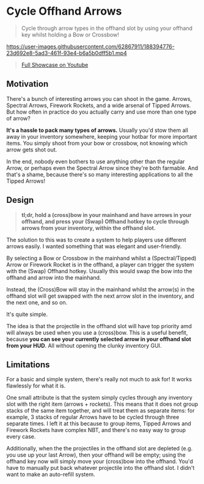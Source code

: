 # Cycle Offhand Arrows

> Cycle through arrow types in the offhand slot by using your offhand key whilst holding a Bow or Crossbow!

https://user-images.githubusercontent.com/62867911/188394776-23d692e8-5ad3-461f-93e4-b6a5b0dff5b1.mp4

> [Full Showcase on Youtube](https://youtu.be/KCEkLrWOQwQ)

## Motivation

There's a bunch of interesting arrows you can shoot in the game. Arrows, Spectral Arrows, Firework Rockets, and a wide arsenal of Tipped Arrows. But how often in practice do you actually carry and use more than one type of arrow?

**It's a hassle to pack many types of arrows.** Usually you'd stow them all away in your inventory somewhere, keeping your hotbar for more important items. You simply shoot from your bow or crossbow, not knowing which arrow gets shot out.

In the end, nobody even bothers to use anything other than the regular Arrow, or perhaps even the Spectral Arrow since they're both farmable. And that's a shame, because there's so many interesting applications to all the Tipped Arrows!

## Design

> **tl;dr, hold a (cross)bow in your mainhand and have arrows in your offhand, and press your (Swap) Offhand hotkey to cycle through arrows from your inventory, within the offhand slot.**

The solution to this was to create a system to help players use different arrows easily. I wanted something that was elegant and user-friendly.

By selecting a Bow or Crossbow in the mainhand whilst a (Spectral/Tipped) Arrow or Firework Rocket is in the offhand, a player can trigger the system with the (Swap) Offhand hotkey. Usually this would swap the bow into the offhand and arrow into the mainhand.

Instead, the (Cross)Bow will stay in the mainhand whilst the arrow(s) in the offhand slot will get swapped with the next arrow slot in the inventory, and the next one, and so on.

It's quite simple.

The idea is that the projectile in the offhand slot will have top priority amd will always be used when you use a (cross)bow. This is a useful benefit, because **you can see your currently selected arrow in your offhand slot from your HUD**. All without opening the clunky inventory GUI.

## Limitations

For a basic and simple system, there's really not much to ask for! It works flawlessly for what it is.

One small attribute is that the system simply cycles through any inventory slot with the right item (arrows + rockets). This means that it does not group stacks of the same item together, and will treat them as separate items: for example, 3 stacks of regular Arrows have to be cycled through three separate times. I left it at this because to group items, Tipped Arrows and Firework Rockets have complex NBT, and there's no easy way to group every case.

Additionally, when the the projectiles in the offhand slot are depleted (e.g. you use up your last Arrow), then your offhand will be empty; using the offhand key now will simply move your (cross)bow into the offhand. You'd have to manually put back whatever projectile into the offhand slot. I didn't want to make an auto-refill system.
